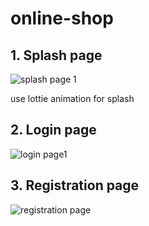 # online-shop

## 1. Splash page
![splash page 1](https://user-images.githubusercontent.com/82223231/133730362-f2e8a573-85a6-4e97-9cae-92ad67a193b3.jpg)

use lottie animation for splash 

## 2. Login page
![login page1](https://user-images.githubusercontent.com/82223231/133731142-c6f9f713-7930-483b-b5da-167a10c0bf25.jpg)

## 3. Registration page
![registration page](https://user-images.githubusercontent.com/82223231/133731468-93980536-72aa-432e-a1f9-e68af7a0687b.jpg)





